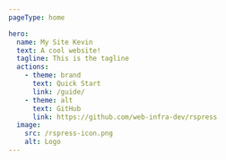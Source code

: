 ```yaml
---
pageType: home

hero:
  name: My Site Kevin
  text: A cool website!
  tagline: This is the tagline
  actions:
    - theme: brand
      text: Quick Start
      link: /guide/
    - theme: alt
      text: GitHub
      link: https://github.com/web-infra-dev/rspress
  image:
    src: /rspress-icon.png
    alt: Logo
---
```

